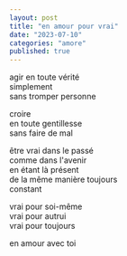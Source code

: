 ```yaml
---
layout: post
title: "en amour pour vrai"
date: "2023-07-10"
categories: "amore"
published: true
---
```


agir en toute vérité  
simplement  
sans tromper personne  

croire  
en toute gentillesse  
sans faire de mal  

être vrai dans le passé  
comme dans l'avenir  
en étant là présent  
de la même manière toujours  
constant  

vrai pour soi-même  
vrai pour autrui  
vrai pour toujours  

en amour avec toi  
